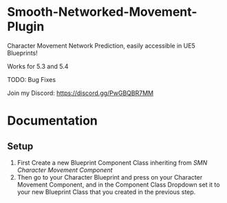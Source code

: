 # Smooth-Networked-Movement-Plugin
Character Movement Network Prediction, easily accessible in UE5 Blueprints! 

Works for 5.3 and 5.4

TODO:
Bug Fixes

Join my Discord: https://discord.gg/PwGBQBR7MM

# Documentation #

## Setup ##

1. First Create a new Blueprint Component Class inheriting from *SMN Character Movement Component*
2. Then go to your Character Blueprint and press on your Character Movement Component, and in the Component Class Dropdown set it to your new Blueprint Class that you created in the previous step. 
